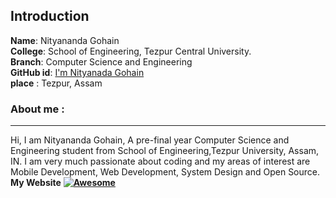 ## Introduction
**Name**:     Nityananda Gohain
<br>
**College**: School of Engineering, Tezpur Central University.
<br>
**Branch**: Computer Science and Engineering
<br>
**GitHub id**: [I'm Nityanada Gohain](https://github.com/kindacoder)
<br>
**place** : Tezpur, Assam
### About me :
---
Hi, I am Nityananda Gohain, A pre-final year Computer Science and Engineering student from School of Engineering,Tezpur University, Assam, IN. I am very much passionate about coding and my areas of interest are Mobile Development, Web Development, System Design and Open Source.
**My Website**  **[![Awesome](https://awesome.re/badge.svg)](https://nityanandagohain.github.io)**
